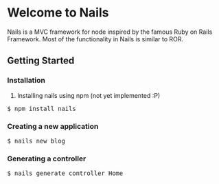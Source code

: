 # Welcome to Nails #

Nails is a MVC framework for node inspired by the famous Ruby on Rails Framework. Most of the functionality
in Nails is similar to ROR.

## Getting Started ##

### Installation ###

1. Installing nails using npm (not yet implemented :P)

<pre>
$ npm install nails
</pre>

### Creating a new application ###

<pre>
$ nails new blog
</pre>

### Generating a controller ###

<pre>
$ nails generate controller Home
</pre>
